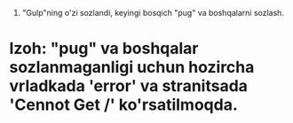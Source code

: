 1. "Gulp"ning o'zi sozlandi, keyingi bosqich "pug" va boshqalarni sozlash.

# Izoh: "pug" va boshqalar sozlanmaganligi uchun hozircha vrladkada 'error' va stranitsada 'Cennot Get /' ko'rsatilmoqda.
